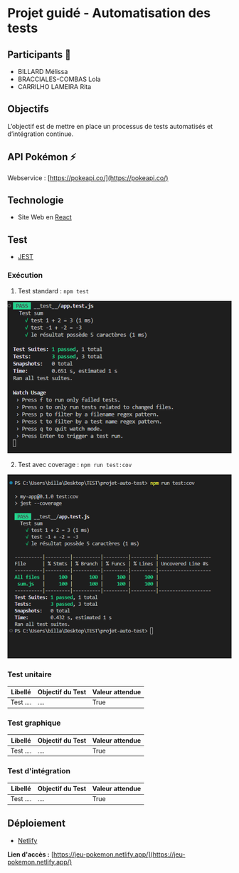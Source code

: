 # Projet guidé - Automatisation des tests

## Participants 👥
- BILLARD Mélissa
- BRACCIALES-COMBAS Lola
- CARRILHO LAMEIRA Rita

## Objectifs
L’objectif est de mettre en place un processus de tests automatisés et d’intégration continue.

## API Pokémon ⚡
Webservice : [https://pokeapi.co/](https://pokeapi.co/)

## Technologie 
- Site Web en [React](https://fr.legacy.reactjs.org/)

## Test

- [JEST](https://jestjs.io/fr/docs/getting-started)

### Exécution

1) Test standard : ```npm test```

![](./src/assets/docs/test-1.png)

2) Test avec coverage : ```npm run test:cov```

![](./src/assets/docs/test-2.png)

### Test unitaire

| Libellé            | Objectif du Test                                      | Valeur attendue                |
|--------------------|-------------------------------------------------------|---------------------------------|
| Test ....      | .... | True |

### Test graphique

| Libellé            | Objectif du Test                                      | Valeur attendue                |
|--------------------|-------------------------------------------------------|---------------------------------|
| Test ....      | .... | True |


### Test d'intégration

| Libellé            | Objectif du Test                                      | Valeur attendue                |
|--------------------|-------------------------------------------------------|---------------------------------|
| Test ....      | .... | True |

## Déploiement
- [Netlify](https://www.netlify.com/)

**Lien d'accès :** [https://jeu-pokemon.netlify.app/](https://jeu-pokemon.netlify.app/)
